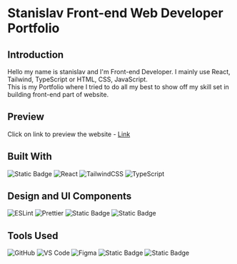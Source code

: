 # Stanislav Front-end Web Developer Portfolio

## Introduction

Hello my name is stanislav and I'm Front-end Developer. I mainly use React, Tailwind, TypeScript or HTML, CSS, JavaScript. <br>
This is my Portfolio where I tried to do all my best to show off my skill set in building front-end part of website.

## Preview 

Click on link to preview the website - <a href="https://stanislavportfolio.netlify.app" target="blank">Link</a>

## Built With

![Static Badge](https://img.shields.io/badge/NextJS-black?style=for-the-badge&logo=Next.js)
![React](https://img.shields.io/badge/React-61DAFB?style=for-the-badge&logo=react&logoColor=white)
![TailwindCSS](https://img.shields.io/badge/TailwindCSS-38B2AC?style=for-the-badge&logo=tailwind-css&logoColor=white)
![TypeScript](https://img.shields.io/badge/TypeScript-007ACC?style=for-the-badge&logo=typescript&logoColor=white)

## Design and UI Components

![ESLint](https://img.shields.io/badge/ESLint-4B32C3?style=for-the-badge&logo=eslint&logoColor=white)
![Prettier](https://img.shields.io/badge/Prettier-F7B93E?style=for-the-badge&logo=prettier&logoColor=black)
![Static Badge](https://img.shields.io/badge/Aceternity%20UI-black?style=for-the-badge)
![Static Badge](https://img.shields.io/badge/Font%20Awesome%20Icons-red?style=for-the-badge&logo=Font%20Awesome)

## Tools Used

![GitHub](https://img.shields.io/badge/GitHub-181717?style=for-the-badge&logo=github&logoColor=white)
![VS Code](https://img.shields.io/badge/VS%20Code-007ACC?style=for-the-badge&logo=visual-studio-code&logoColor=white)
![Figma](https://img.shields.io/badge/Figma-F24E1E?style=for-the-badge&logo=figma&logoColor=white)
![Static Badge](https://img.shields.io/badge/Sentry-purple?style=for-the-badge&logo=Sentry)
![Static Badge](https://img.shields.io/badge/Netlify-white?style=for-the-badge&logo=Netlify&logoColor=black)
